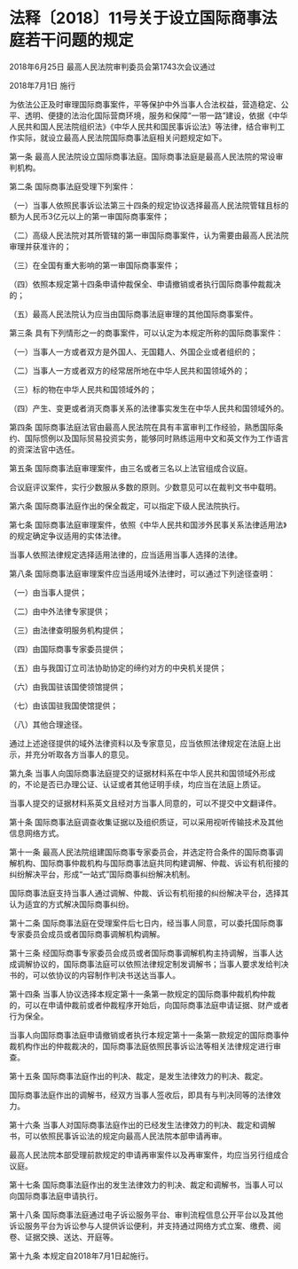 # 法释〔2018〕11号关于设立国际商事法庭若干问题的规定

2018年6月25日 最高人民法院审判委员会第1743次会议通过

2018年7月1日 施行

<!-- INFO END -->

为依法公正及时审理国际商事案件，平等保护中外当事人合法权益，营造稳定、公平、透明、便捷的法治化国际营商环境，服务和保障“一带一路”建设，依据《中华人民共和国人民法院组织法》《中华人民共和国民事诉讼法》等法律，结合审判工作实际，就设立最高人民法院国际商事法庭相关问题规定如下。

第一条 最高人民法院设立国际商事法庭。国际商事法庭是最高人民法院的常设审判机构。

第二条 国际商事法庭受理下列案件：

（一）当事人依照民事诉讼法第三十四条的规定协议选择最高人民法院管辖且标的额为人民币3亿元以上的第一审国际商事案件；

（二）高级人民法院对其所管辖的第一审国际商事案件，认为需要由最高人民法院审理并获准许的；

（三）在全国有重大影响的第一审国际商事案件；

（四）依照本规定第十四条申请仲裁保全、申请撤销或者执行国际商事仲裁裁决的；

（五）最高人民法院认为应当由国际商事法庭审理的其他国际商事案件。

第三条 具有下列情形之一的商事案件，可以认定为本规定所称的国际商事案件：

（一）当事人一方或者双方是外国人、无国籍人、外国企业或者组织的；

（二）当事人一方或者双方的经常居所地在中华人民共和国领域外的；

（三）标的物在中华人民共和国领域外的；

（四）产生、变更或者消灭商事关系的法律事实发生在中华人民共和国领域外的。

第四条 国际商事法庭法官由最高人民法院在具有丰富审判工作经验，熟悉国际条约、国际惯例以及国际贸易投资实务，能够同时熟练运用中文和英文作为工作语言的资深法官中选任。

第五条 国际商事法庭审理案件，由三名或者三名以上法官组成合议庭。

合议庭评议案件，实行少数服从多数的原则。少数意见可以在裁判文书中载明。

第六条 国际商事法庭作出的保全裁定，可以指定下级人民法院执行。

第七条 国际商事法庭审理案件，依照《中华人民共和国涉外民事关系法律适用法》的规定确定争议适用的实体法律。

当事人依照法律规定选择适用法律的，应当适用当事人选择的法律。

第八条 国际商事法庭审理案件应当适用域外法律时，可以通过下列途径查明：

（一）由当事人提供；

（二）由中外法律专家提供；

（三）由法律查明服务机构提供；

（四）由国际商事专家委员提供；

（五）由与我国订立司法协助协定的缔约对方的中央机关提供；

（六）由我国驻该国使领馆提供；

（七）由该国驻我国使馆提供；

（八）其他合理途径。

通过上述途径提供的域外法律资料以及专家意见，应当依照法律规定在法庭上出示，并充分听取各方当事人的意见。

第九条 当事人向国际商事法庭提交的证据材料系在中华人民共和国领域外形成的，不论是否已办理公证、认证或者其他证明手续，均应当在法庭上质证。

当事人提交的证据材料系英文且经对方当事人同意的，可以不提交中文翻译件。

第十条 国际商事法庭调查收集证据以及组织质证，可以采用视听传输技术及其他信息网络方式。

第十一条 最高人民法院组建国际商事专家委员会，并选定符合条件的国际商事调解机构、国际商事仲裁机构与国际商事法庭共同构建调解、仲裁、诉讼有机衔接的纠纷解决平台，形成“一站式”国际商事纠纷解决机制。

国际商事法庭支持当事人通过调解、仲裁、诉讼有机衔接的纠纷解决平台，选择其认为适宜的方式解决国际商事纠纷。

第十二条 国际商事法庭在受理案件后七日内，经当事人同意，可以委托国际商事专家委员会成员或者国际商事调解机构调解。

第十三条 经国际商事专家委员会成员或者国际商事调解机构主持调解，当事人达成调解协议的，国际商事法庭可以依照法律规定制发调解书；当事人要求发给判决书的，可以依协议的内容制作判决书送达当事人。

第十四条 当事人协议选择本规定第十一条第一款规定的国际商事仲裁机构仲裁的，可以在申请仲裁前或者仲裁程序开始后，向国际商事法庭申请证据、财产或者行为保全。

当事人向国际商事法庭申请撤销或者执行本规定第十一条第一款规定的国际商事仲裁机构作出的仲裁裁决的，国际商事法庭依照民事诉讼法等相关法律规定进行审查。

第十五条 国际商事法庭作出的判决、裁定，是发生法律效力的判决、裁定。

国际商事法庭作出的调解书，经双方当事人签收后，即具有与判决同等的法律效力。

第十六条 当事人对国际商事法庭作出的已经发生法律效力的判决、裁定和调解书，可以依照民事诉讼法的规定向最高人民法院本部申请再审。

最高人民法院本部受理前款规定的申请再审案件以及再审案件，均应当另行组成合议庭。

第十七条 国际商事法庭作出的发生法律效力的判决、裁定和调解书，当事人可以向国际商事法庭申请执行。

第十八条 国际商事法庭通过电子诉讼服务平台、审判流程信息公开平台以及其他诉讼服务平台为诉讼参与人提供诉讼便利，并支持通过网络方式立案、缴费、阅卷、证据交换、送达、开庭等。

第十九条 本规定自2018年7月1日起施行。